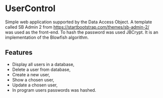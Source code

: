 # UserControl 

Simple web application supported by the Data Access Object. 
A template called SB Admin 2 from https://startbootstrap.com/themes/sb-admin-2/ was used as the front-end. 
To hash the password was used JBCrypt. It is an implementation of the Blowfish algorithm.

## Features

* Display all users in a database,
* Delete a user from database,
* Create a new user,
* Show a chosen user,
* Update a chosen user,
* In program users passwords was hashed.
